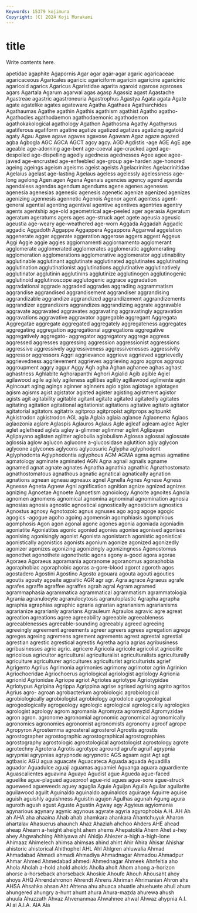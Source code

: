 ```yaml
---
Keywords: 15379 kojimura
Copyright: (C) 2024 Koji Murakami
---
```


# title

Write contents here.



apetidae agaphite Agapornis Agar agar agar-agar agaric agaricaceae agaricaceous Agaricales
agaricic agariciform agaricin agaricine agaricinic agaricoid agarics Agaricus Agaristidae agarita
agaroid agarose agaroses agars Agartala Agarum agarwal agas agasp Agassiz
agast Agastache Agastreae agastric agastroneuria Agastrophus Agastya Agata agata Agate
agate agatelike agates agateware Agatha Agathaea Agatharchides Agathaumas Agathe agathin
Agathis agathism agathist Agatho agatho- Agathocles agathodaemon agathodaemonic agathodemon agathokakological
agathology Agathon Agathosma Agathy Agathyrsus agatiferous agatiform agatine agatize agatized
agatizes agatizing agatoid agaty Agau Agave agave agaves agavose Agawam
Agaz agaze agazed agba Agbogla AGC AGCA AGCT agcy agcy.
AGD Agdistis -age AGE AgE age ageable age-adorning age-bent age-coeval
age-cracked aged age-despoiled age-dispelling agedly agedness agednesses Agee agee agee-jawed
age-encrusted age-enfeebled age-group age-harden age-honored ageing ageings ageism ageisms ageist
ageists Agelacrinites Agelacrinitidae Agelaius agelast age-lasting Agelaus ageless agelessly agelessness
age-long agelong Agen agen Agena Agenais agencies agency agend agenda
agendaless agendas agendum agendums agene agenes ageneses agenesia agenesias agenesic
agenesis agenetic agenize agenized agenizes agenizing agennesis agennetic Agenois Agenor
agent agentess agent-general agential agenting agentival agentive agentives agentries agentry
agents agentship age-old ageometrical age-peeled ager agerasia Ageratum ageratum ageratums
agers ages age-struck aget agete ageusia ageusic ageustia age-weary age-weathered
age-worn Aggada Aggadah Aggadic aggadic Aggadoth Aggappe Aggappera Aggappora Aggarwal
aggelation aggenerate agger aggerate aggeration aggerose aggers aggest Aggeus Aggi
Aggie aggie aggies aggiornamenti aggiornamento agglomerant agglomerate agglomerated agglomerates agglomeratic
agglomerating agglomeration agglomerations agglomerative agglomerator agglutinability agglutinable agglutinant agglutinate agglutinated
agglutinates agglutinating agglutination agglutinationist agglutinations agglutinative agglutinatively agglutinator agglutinin agglutinins
agglutinize agglutinogen agglutinogenic agglutinoid agglutinoscope agglutogenic aggrace aggradation aggradational aggrade
aggraded aggrades aggrading aggrammatism aggrandise aggrandised aggrandisement aggrandiser aggrandising aggrandizable
aggrandize aggrandized aggrandizement aggrandizements aggrandizer aggrandizers aggrandizes aggrandizing aggrate aggravable
aggravate aggravated aggravates aggravating aggravatingly aggravation aggravations aggravative aggravator aggregable
aggregant Aggregata Aggregatae aggregate aggregated aggregately aggregateness aggregates aggregating aggregation
aggregational aggregations aggregative aggregatively aggregato- aggregator aggregatory aggrege aggress aggressed
aggresses aggressing aggression aggressionist aggressions aggressive aggressively aggressiveness aggressivenesses aggressivity
aggressor aggressors Aggri aggrievance aggrieve aggrieved aggrievedly aggrievedness aggrievement aggrieves
aggrieving aggro aggros aggroup aggroupment aggry aggur Aggy Agh agha
Aghan aghanee aghas aghast aghastness Aghlabite Aghorapanthi Aghori Agialid Agib
agible Agiel agilawood agile agilely agileness agilities agility agillawood agilmente
agin Agincourt aging agings aginner aginners agio agios agiotage agiotages
agism agisms agist agistator agisted agister agisting agistment agistor agists
agit agitability agitable agitant agitate agitated agitatedly agitates agitating agitation
agitational agitationist agitations agitative agitato agitator agitatorial agitators agitatrix agitprop
agitpropist agitprops agitpunkt Agkistrodon agkistrodon AGL agla Aglaia aglaia aglance
Aglaonema Aglaos aglaozonia aglare Aglaspis Aglauros Aglaus Agle agleaf agleam
aglee Agler aglet aglethead aglets agley a-glimmer aglimmer aglint Aglipayan
Aglipayano aglisten aglitter aglobulia aglobulism Aglossa aglossal aglossate aglossia aglow
aglucon aglucone a-glucosidase aglutition agly aglycon aglycone aglycones aglycons aglycosuric
Aglypha aglyphodont Aglyphodonta Aglyphodontia aglyphous AGM AGMA agma agmas agmatine
agmatology agminate agminated AGN Agna agnail agnails agname agnamed agnat
agnate agnates Agnatha agnathia agnathic Agnathostomata agnathostomatous agnathous agnatic agnatical
agnatically agnation agnations agnean agneau agneaux agnel Agnella Agnes Agnese
Agness Agnesse Agneta Agnew Agni agnification agnition agnize agnized agnizes
agnizing Agnoetae Agnoete Agnoetism agnoiology Agnoite agnoites Agnola agnomen agnomens
agnomical agnomina agnominal agnomination agnosia agnosias agnosis agnostic agnostical agnostically
agnosticism agnostics Agnostus agnosy Agnotozoic agnus agnuses ago agog agoge
agogic agogics -agogue agoho agoing agomensin agomphiasis agomphious agomphosis Agon
agon agonal agone agones agonia agoniada agoniadin agoniatite Agoniatites agonic
agonied agonies agonise agonised agonises agonising agonisingly agonist Agonista agonistarch
agonistic agonistical agonistically agonistics agonists agonium agonize agonized agonizedly agonizer
agonizes agonizing agonizingly agonizingness Agonostomus agonothet agonothete agonothetic agons agony
a-good agora agorae Agoraea Agoraeus agoramania agoranome agoranomus agoraphobia agoraphobiac
agoraphobic agoras a-gore-blood agorot agoroth agos agostadero Agostini Agostino Agosto
agouara agouta agouti agouties agoutis agouty agpaite agpaitic AGR agr
agr. Agra agrace Agraeus agrafe agrafes agraffe agraffee agraffes agrah
agral Agram agramed agrammaphasia agrammatica agrammatical agrammatism agrammatologia Agrania agranulocyte
agranulocytosis agranuloplastic Agrapha agrapha agraphia agraphias agraphic agraria agrarian agrarianism
agrarianisms agrarianize agrarianly agrarians Agrauleum Agraulos agravic agre agreat agreation
agreations agree agreeability agreeable agreeableness agreeablenesses agreeable-sounding agreeably agreed agreeing
agreeingly agreement agreements agreer agreers agrees agregation agrege agreges agreing
agremens agrement agrements agrest agrestal agrestial agrestian agrestic agrestical agrestis
Agretha agria agrias agribusiness agribusinesses agric agric. agricere Agricola agricole
agricolist agricolite agricolous agricultor agricultural agriculturalist agriculturalists agriculturally agriculture agriculturer
agricultures agriculturist agriculturists agrief Agrigento Agrilus Agrimonia agrimonies agrimony agrimotor
agrin Agrinion Agriochoeridae Agriochoerus agriological agriologist agriology Agrionia agrionid Agrionidae
Agriope agriot Agriotes agriotype Agriotypidae Agriotypus Agripina Agrippa Agrippina agrise
agrised agrising agrito agritos Agrius agro- agroan agrobacterium agrobiologic agrobiological
agrobiologically agrobiologist agrobiology agrodolce agrogeological agrogeologically agrogeology agrologic agrological agrologically
agrologies agrologist agrology agrom agromania Agromyza agromyzid Agromyzidae agron agron.
agronome agronomial agronomic agronomical agronomically agronomics agronomies agronomist agronomists agronomy
agroof agrope Agropyron Agrostemma agrosteral agrosterol Agrostis agrostis agrostographer agrostographic
agrostographical agrostographies agrostography agrostologic agrostological agrostologist agrostology agrote agrotechny Agrotera
Agrotis agrotype aground agrufe agruif agrypnia agrypniai agrypnias agrypnode agrypnotic
AGS agsam agst Agt agt agtbasic AGU agua aguacate Aguacateca
Aguada aguada Aguadilla aguador Aguadulce aguaji aguamas aguamiel Aguanga aguara
aguardiente Aguascalientes aguavina Aguayo Agudist ague Agueda ague-faced aguelike ague-plagued
agueproof ague-rid agues ague-sore ague-struck agueweed agueweeds aguey aguglia Aguie
Aguijan Aguila Aguilar aguilarite aguilawood aguilt Aguinaldo aguinaldo aguinaldos aguirage
Aguirre aguise aguish aguishly aguishness Aguistin agujon Agulhas agunah Agung
agura aguroth agush agust Aguste Agustin Agway agy Agyieus agyiomania
agynarious agynary agynic agynous agyrate agyria agyrophobia A.H. AH Ah
ah AHA aha ahaaina Ahab ahab ahamkara ahankara Ahantchuyuk Aharon
ahartalav Ahasuerus ahaunch Ahaz Ahaziah ahchoo Ahders AHE ahead aheap
Ahearn a-height aheight ahem ahems Ahepatokla Ahern Ahet a-hey ahey
Ahgwahching Ahhiyawa ahi Ahidjo Ahiezer a-high a-high-lone Ahimaaz Ahimelech ahimsa
ahimsas ahind ahint Ahir Ahira Ahisar Ahishar ahistoric ahistorical Ahithophel
AHL Ahl Ahlgren ahluwalia Ahmad Ahmadabad Ahmadi ahmadi Ahmadiya Ahmadnagar
Ahmadou Ahmadpur Ahmar Ahmed Ahmedabad ahmedi Ahmednagar Ahmeek Ahnfeltia aho
Ahola Aholah a-hold ahold aholds Aholla aholt Ahom ahong a-horizon
ahorse a-horseback ahorseback Ahoskie Ahoufe Ahouh Ahousaht ahoy ahoys AHQ
Ahrendahronon Ahrendt Ahrens Ahriman Ahrimanian Ahron ahs AHSA Ahsahka ahsan
Aht Ahtena ahu ahuaca ahuatle ahuehuete ahull ahum ahungered ahungry
a-hunt ahunt ahura Ahura-mazda ahurewa ahush ahuula Ahuzzath Ahvaz Ahvenanmaa
Ahwahnee ahwal Ahwaz ahypnia A.I. AI ai A.I.A. AIA Aia
